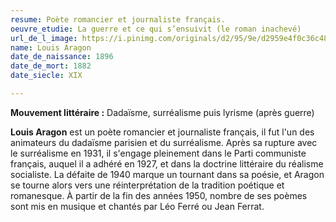 ```yaml
---
resume: Poète romancier et journaliste français.
oeuvre_etudie: La guerre et ce qui s’ensuivit (le roman inachevé)
url_de_l_image: https://i.pinimg.com/originals/d2/95/9e/d2959e4f0c36c48de918898355217115.jpg
name: Louis Aragon
date_de_naissance: 1896
date_de_mort: 1882
date_siecle: XIX

---
```

**Mouvement littéraire :**  Dadaïsme, surréalisme puis lyrisme (après guerre)

**Louis Aragon** est un poète romancier et journaliste français, il fut l'un des animateurs du dadaïsme parisien et du surréalisme. Après sa rupture avec le surréalisme en 1931, il s'engage pleinement dans le Parti communiste français, auquel il a adhéré en 1927, et dans la doctrine littéraire du réalisme socialiste. La défaite de 1940 marque un tournant dans sa poésie, et Aragon se tourne alors vers une réinterprétation de la tradition poétique et romanesque.
À partir de la fin des années 1950, nombre de ses poèmes sont mis en musique et chantés par Léo Ferré ou Jean Ferrat.